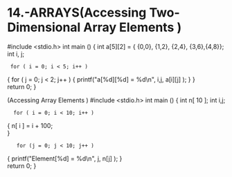 # 14.-ARRAYS(Accessing Two-Dimensional Array Elements )
#include <stdio.h> 
  int main () 
{ 
   int a[5][2] = { {0,0}, {1,2}, {2,4}, {3,6},{4,8}};   
   int i, j; 
  
     for ( i = 0; i < 5; i++ ) 
   { 
      for ( j = 0; j < 2; j++ ) 
      { 
         printf("a[%d][%d] = %d\n", i,j, a[i][j] ); 
      }    }   
      return 0; 
} 

(Accessing Array Elements )
#include <stdio.h> 
  int main () 
{ 
   int n[ 10 ]; 
   int i,j; 
  
      for ( i = 0; i < 10; i++ ) 
   { 
      n[ i ] = i + 100;   
   } 
    
       for (j = 0; j < 10; j++ ) 
   { 
      printf("Element[%d] = %d\n", j, n[j] ); 
   }   
   return 0; 
} 
